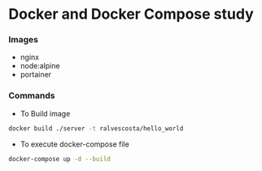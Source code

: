# Docker and Docker Compose study



### Images

- nginx
- node:alpine
- portainer


### Commands

- To Build image

```bash
docker build ./server -t ralvescosta/hello_world
```

- To execute docker-compose file

```bash
docker-compose up -d --build
```


